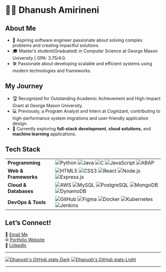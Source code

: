 # 👨‍💻 Dhanush Amirineni

## About Me
- 🌟 Aspiring software engineer passionate about solving complex problems and creating impactful solutions.  
- 🎓 Master’s student(Graduated) in Computer Science at George Mason University | GPA: 3.75/4.0. 
- 🛠️ Passionate about developing scalable and efficient systems using modern technologies and frameworks.

## My Journey
- 🏆 Recognized for Outstanding Academic Achievement and High-Impact Grant at George Mason University.
- 💻 Previously, a Program Analyst and Intern at Cognizant, contributing to high-performance system migrations and user-friendly application design.
- 🌱 Currently exploring **full-stack development**, **cloud solutions**, and **machine learning** applications.

<!-- ## Tech Stack
- **Programming:** Python, Java, C, JavaScript, ABAP
- **Web & Frameworks:** React.js, Node.js, Express.js, Bootstrap
- **Cloud & Databases:** AWS (S3, EC2, RDS), MySQL, PostgreSQL, DynamoDB
- **DevOps & Tools:** GitHub, Figma, JIRA, Docker, Kubernetes, Jenkins -->

## Tech Stack

|                |                   |
|----------------|-------------------|
| **Programming** | ![Python](https://img.shields.io/badge/Python-3670A0?style=for-the-badge&logo=python&logoColor=ffdd54) ![Java](https://img.shields.io/badge/Java-ED8B00?style=for-the-badge&logo=java&logoColor=white) ![C](https://img.shields.io/badge/C-A8B9CC?style=for-the-badge&logo=c&logoColor=white) ![JavaScript](https://img.shields.io/badge/JavaScript-F7DF1E?style=for-the-badge&logo=javascript&logoColor=black) ![ABAP](https://img.shields.io/badge/ABAP-0078D4?style=for-the-badge&logo=sap&logoColor=white) |
| **Web & Frameworks** | ![HTML5](https://img.shields.io/badge/HTML5-E34F26?style=for-the-badge&logo=html5&logoColor=white) ![CSS3](https://img.shields.io/badge/CSS3-1572B6?style=for-the-badge&logo=css3&logoColor=white) ![React](https://img.shields.io/badge/React-20232A?style=for-the-badge&logo=react&logoColor=61DAFB) ![Node.js](https://img.shields.io/badge/Node.js-339933?style=for-the-badge&logo=nodedotjs&logoColor=white) ![Express.js](https://img.shields.io/badge/Express.js-404D59?style=for-the-badge) |
| **Cloud & Databases** | ![AWS](https://img.shields.io/badge/AWS-232F3E?style=for-the-badge&logo=amazon-aws&logoColor=FF9900) ![MySQL](https://img.shields.io/badge/MySQL-4479A1?style=for-the-badge&logo=mysql&logoColor=white) ![PostgreSQL](https://img.shields.io/badge/PostgreSQL-4169E1?style=for-the-badge&logo=postgresql&logoColor=white) ![MongoDB](https://img.shields.io/badge/MongoDB-47A248?style=for-the-badge&logo=mongodb&logoColor=white) ![DynamoDB](https://img.shields.io/badge/DynamoDB-4053D6?style=for-the-badge&logo=amazondynamodb&logoColor=white) |
| **DevOps & Tools** | ![GitHub](https://img.shields.io/badge/GitHub-181717?style=for-the-badge&logo=github&logoColor=white) ![Figma](https://img.shields.io/badge/Figma-F24E1E?style=for-the-badge&logo=figma&logoColor=white) ![Docker](https://img.shields.io/badge/Docker-2496ED?style=for-the-badge&logo=docker&logoColor=white) ![Kubernetes](https://img.shields.io/badge/Kubernetes-326CE5?style=for-the-badge&logo=kubernetes&logoColor=white) ![Jenkins](https://img.shields.io/badge/Jenkins-D24939?style=for-the-badge&logo=jenkins&logoColor=white) |





## Let’s Connect!
📩 [Email Me](mailto:dhanushamirineni@outlook.com)  
🌐 [Portfolio Website](http://dhanushamirineni.com/)  
🔗 [LinkedIn](https://www.linkedin.com/in/dhanushamirineni)  

---
<!-- GitHub stats from https://github.com/anuraghazra/github-readme-stats -->
[![Dhanush's GitHub stats-Dark](https://github-readme-stats.vercel.app/api?username=V1P3R-18&show_icons=true&theme=dark#gh-dark-mode-only)](https://github.com/V1P3R-18/github-readme-stats#gh-dark-mode-only)
[![Dhanush's GitHub stats-Light](https://github-readme-stats.vercel.app/api?username=V1P3R-18&show_icons=true&theme=default#gh-light-mode-only)](https://github.com/V1P3R-18/github-readme-stats#gh-light-mode-only)

---

